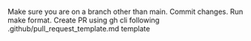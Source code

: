 Make sure you are on a branch other than main. 
Commit changes. 
Run make format. 
Create PR using gh cli following .github/pull_request_template.md template
